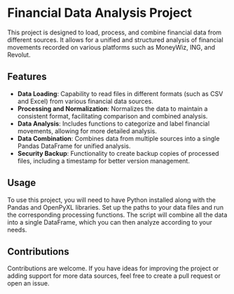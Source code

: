 # Financial Data Analysis Project

This project is designed to load, process, and combine financial data from different sources. It allows for a unified and structured analysis of financial movements recorded on various platforms such as MoneyWiz, ING, and Revolut.

## Features

- **Data Loading**: Capability to read files in different formats (such as CSV and Excel) from various financial data sources.
- **Processing and Normalization**: Normalizes the data to maintain a consistent format, facilitating comparison and combined analysis.
- **Data Analysis**: Includes functions to categorize and label financial movements, allowing for more detailed analysis.
- **Data Combination**: Combines data from multiple sources into a single Pandas DataFrame for unified analysis.
- **Security Backup**: Functionality to create backup copies of processed files, including a timestamp for better version management.

## Usage

To use this project, you will need to have Python installed along with the Pandas and OpenPyXL libraries. Set up the paths to your data files and run the corresponding processing functions. The script will combine all the data into a single DataFrame, which you can then analyze according to your needs.

## Contributions

Contributions are welcome. If you have ideas for improving the project or adding support for more data sources, feel free to create a pull request or open an issue.
